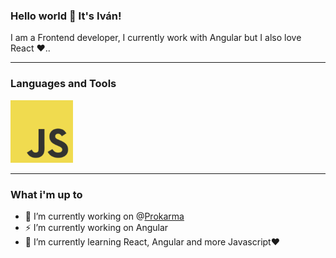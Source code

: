 ### Hello world 👋 It's Iván!

I am a Frontend developer, I currently work with Angular but I also love React ♥..

---
### Languages and Tools
<img src="https://raw.githubusercontent.com/github/explore/80688e429a7d4ef2fca1e82350fe8e3517d3494d/topics/javascript/javascript.png" width="100" height="100"/>

---
### What i'm up to
- 🔭 I’m currently working on @[Prokarma](https://pkglobal.com.ar/)
- ⚡ I’m currently working on Angular
- 🌱 I’m currently learning React, Angular and more Javascript♥
